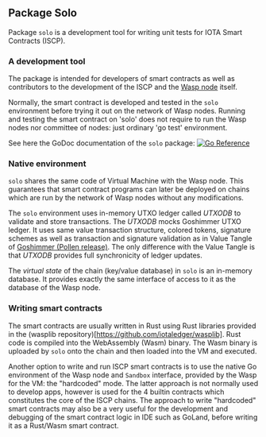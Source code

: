 ## Package Solo

Package `solo` is a development tool for writing unit tests for IOTA Smart Contracts (ISCP).

### A development tool
The package is intended for developers of smart contracts as well as contributors to the development
of the ISCP and the [Wasp node](https://github.com/iotaledger/wasp) itself.

Normally, the smart contract is developed and tested in the `solo` environment before trying it out on the network of Wasp nodes.
Running and testing the smart contract on 'solo' does not require to run the Wasp
nodes nor committee of nodes: just ordinary 'go test' environment.

See here the GoDoc documentation of the `solo` package:
 [![Go Reference](https://pkg.go.dev/badge/iotaledger/wasp/packages/solo.svg)](https://pkg.go.dev/github.com/iotaledger/wasp/packages/solo)

### Native environment
`solo` shares the same code of Virtual Machine with the Wasp node. This guarantees that smart contract programs
can later be deployed on chains which are run by the network of Wasp nodes without any modifications.

The `solo` environment uses in-memory UTXO ledger called _UTXODB_ to validate and store transactions. The _UTXODB_
mocks Goshimmer UTXO ledger. It uses same value transaction structure, colored tokens, signature
schemes as well as transaction and signature validation as in Value Tangle of [Goshimmer (Pollen release)](https://github.com/iotaledger/goshimmer/tree/wasp).
The only difference with the Value Tangle is that _UTXODB_ provides full synchronicity of ledger updates.

The _virtual state_ of the chain (key/value database) in `solo` is an in-memory database. It provides exactly the same
interface of access to it as the database of the Wasp node.

### Writing smart contracts

The smart contracts are usually written in Rust using Rust libraries provided
in the (wasplib repository)[https://github.com/iotaledger/wasplib].
Rust code is compiled into the WebAssembly (Wasm) binary.
The Wasm binary is uploaded by `solo` onto the chain and then loaded into the VM
and executed.

Another option to write and run ISCP smart contracts is to use the native Go environment
of the Wasp node and `Sandbox` interface, provided by the Wasp for the VM: the "hardcoded" mode. 
The latter approach is not normally used to develop apps,
however is used for the 4 builtin contracts which constitutes the core of the ISCP chains.
The approach to write "hardcoded" smart contracts may also be a very useful for
the development and debugging of the smart contract logic in IDE such as GoLand, before writing it as
a Rust/Wasm smart contract.

